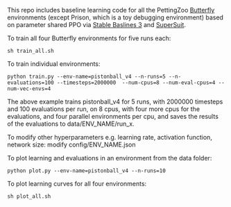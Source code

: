 This repo includes baseline learning code for all the PettingZoo [Butterfly](https://www.pettingzoo.ml/butterfly) environments (except Prison, which is a toy debugging environment) based on parameter shared PPO via [Stable Baslines 3](https://github.com/DLR-RM/stable-baselines3) and [SuperSuit](https://github.com/Farama-Foundation/SuperSuit). 

To train all four Butterfly environments for five runs each:

```sh train_all.sh```

To train individual environments:

```python train.py --env-name=pistonball_v4 --n-runs=5 --n-evaluations=100 --timesteps=2000000  --num-cpus=8 --num-eval-cpus=4 --num-vec-envs=4```

The above example trains pistonball_v4 for 5 runs, with 2000000 timesteps and 100 evaluations per run, on 8 cpus, with four more cpus for the evaluations, and four parallel environments per cpu, and saves the results of the evaluations to data/ENV_NAME/run_x.

To modify other hyperparameters e.g. learning rate, activation function, network size: modify config/ENV_NAME.json

To plot learning and evaluations in an environment from the data folder:

```python plot.py --env-name=pistonball_v4 --n-runs=10```

To plot learning curves for all four environments:

```sh plot_all.sh```

